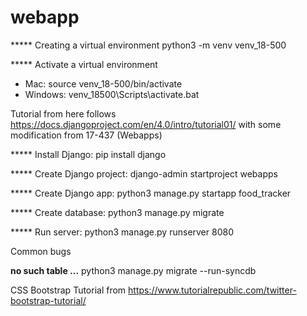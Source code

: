 # webapp

***** Creating a virtual environment
python3 -m venv venv_18-500

***** Activate a virtual environment
- Mac: source venv_18-500/bin/activate
- Windows: venv_18500\Scripts\activate.bat


Tutorial from here follows https://docs.djangoproject.com/en/4.0/intro/tutorial01/
with some modification from 17-437 (Webapps)

***** Install Django: 
pip install django

***** Create Django project: 
django-admin startproject webapps

***** Create Django app: 
python3 manage.py startapp food_tracker

***** Create database: 
python3 manage.py migrate

***** Run server: 
python3 manage.py runserver 8080


Common bugs

**no such table ...**
python3 manage.py migrate --run-syncdb


CSS Bootstrap Tutorial from https://www.tutorialrepublic.com/twitter-bootstrap-tutorial/
